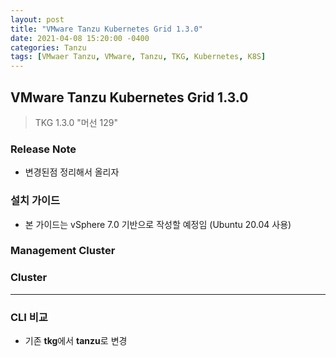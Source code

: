 ```yaml
---
layout: post
title: "VMware Tanzu Kubernetes Grid 1.3.0"
date: 2021-04-08 15:20:00 -0400
categories: Tanzu
tags: [VMwaer Tanzu, VMware, Tanzu, TKG, Kubernetes, K8S]
---
```


## VMware Tanzu Kubernetes Grid 1.3.0
> TKG 1.3.0 "머선 129"

### Release Note
* 변경된점 정리해서 올리자

### 설치 가이드
* 본 가이드는 vSphere 7.0 기반으로 작성할 예정임 (Ubuntu 20.04 사용)

### Management Cluster

### Cluster

---

### CLI 비교
* 기존 **tkg**에서 **tanzu**로 변경
